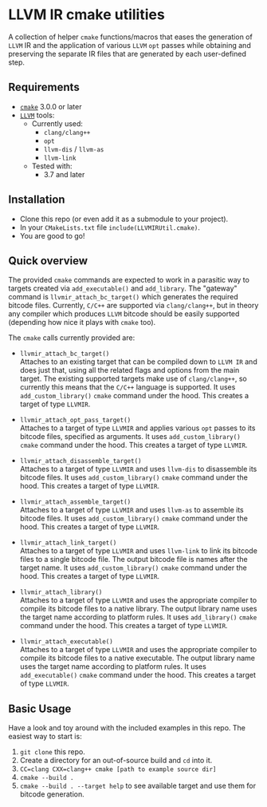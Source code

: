 # LLVM IR cmake utilities

A collection of helper `cmake` functions/macros that eases the generation of `LLVM` IR and the application of various
`LLVM` `opt` passes while obtaining and preserving the separate IR files that are generated by each user-defined step.

## Requirements

-   [`cmake`][1] 3.0.0 or later
-   [`LLVM`][2] tools:  
    -   Currently used:  
        -   `clang/clang++`
        -   `opt`
        -   `llvm-dis` / `llvm-as`
        -   `llvm-link`
    -   Tested with:  
        -   3.7 and later

## Installation

-   Clone this repo (or even add it as a submodule to your project).
-   In your `CMakeLists.txt` file `include(LLVMIRUtil.cmake)`.
-   You are good to go!

## Quick overview

The provided `cmake` commands are expected to work in a parasitic way to targets created via `add_executable()` and
`add_library`. The "gateway" command is `llvmir_attach_bc_target()` which generates the required bitcode files.
Currently, `C/C++` are supported via `clang/clang++`, but in theory any compiler which produces `LLVM` bitcode should be
easily supported (depending how nice it plays with `cmake` too).

The `cmake` calls currently provided are:

-   `llvmir_attach_bc_target()`  
    Attaches to an existing target that can be compiled down to `LLVM IR` and does just that, using all the related flags
    and options from the main target. The existing supported targets make use of `clang/clang++`, so currently this means
    that the `C/C++` language is supported. It uses `add_custom_library()` `cmake` command under the hood. This creates a
    target of type `LLVMIR`.

-   `llvmir_attach_opt_pass_target()`  
    Attaches to a target of type `LLVMIR` and applies various `opt` passes to its bitcode files, specified as arguments.
    It uses `add_custom_library()` `cmake` command under the hood. This creates a target of type `LLVMIR`.

-   `llvmir_attach_disassemble_target()`  
    Attaches to a target of type `LLVMIR` and uses `llvm-dis` to disassemble its bitcode files. It uses
    `add_custom_library()` `cmake` command under the hood. This creates a target of type `LLVMIR`.

-   `llvmir_attach_assemble_target()`  
    Attaches to a target of type `LLVMIR` and uses `llvm-as` to assemble its bitcode files. It uses `add_custom_library()`
    `cmake` command under the hood. This creates a target of type `LLVMIR`.

-   `llvmir_attach_link_target()`  
    Attaches to a target of type `LLVMIR` and uses `llvm-link` to link its bitcode files to a single bitcode file. The
    output bitcode file is names after the target name. It uses `add_custom_library()` `cmake` command under the hood.
    This creates a target of type `LLVMIR`.

-   `llvmir_attach_library()`  
    Attaches to a target of type `LLVMIR` and uses the appropriate compiler to compile its bitcode files to a native
    library. The output library name uses the target name according to platform rules. It uses `add_library()` `cmake`
    command under the hood. This creates a target of type `LLVMIR`.

-   `llvmir_attach_executable()`  
    Attaches to a target of type `LLVMIR` and uses the appropriate compiler to compile its bitcode files to a native
    executable. The output library name uses the target name according to platform rules. It uses `add_executable()`
    `cmake` command under the hood. This creates a target of type `LLVMIR`.

## Basic Usage

Have a look and toy around with the included examples in this repo. The easiest way to start is:

1.  `git clone` this repo.
2.  Create a directory for an out-of-source build and `cd` into it.
3.  `CC=clang CXX=clang++ cmake [path to example source dir]`
4.  `cmake --build .`
5.  `cmake --build . --target help` to see available target and use them for bitcode generation.

[1]: https://cmake.org

[2]: www.llvm.org
